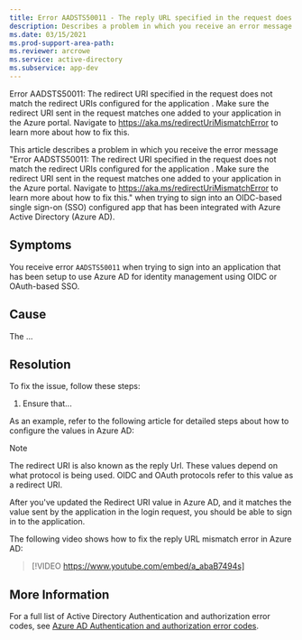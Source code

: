 ```yaml
---
title: Error AADSTS50011 - The reply URL specified in the request does not match the reply URLs configured for the application.
description: Describes a problem in which you receive an error message when signing in to OIDC-based single sign-on configured app that has been configured to use Azure Active Directory as an Identity Provider (IdP). The error you receive is AADSTS50011: The redirect URI <redirect URI sent> specified in the request does not match the redirect URIs configured for the application <GUID>.  Make sure the redirect URI sent in the request matches one added to your application in the Azure portal. Navigate to https://aka.ms/redirectUriMismatchError to learn more about how to fix this.
ms.date: 03/15/2021
ms.prod-support-area-path: 
ms.reviewer: arcrowe
ms.service: active-directory
ms.subservice: app-dev
---
```

Error AADSTS50011: The redirect URI <redirect URI sent> specified in the request does not match the redirect URIs configured for the application <GUID>.  Make sure the redirect URI sent in the request matches one added to your application in the Azure portal. Navigate to https://aka.ms/redirectUriMismatchError to learn more about how to fix this.

This article describes a problem in which you receive the error message "Error AADSTS50011: The redirect URI <redirect URI sent> specified in the request does not match the redirect URIs configured for the application <GUID>.  Make sure the redirect URI sent in the request matches one added to your application in the Azure portal. Navigate to https://aka.ms/redirectUriMismatchError to learn more about how to fix this." when trying to sign into an OIDC-based single sign-on (SSO) configured app that has been integrated with Azure Active Directory (Azure AD).

## Symptoms

You receive error `AADSTS50011` when trying to sign into an application that has been setup to use Azure AD for identity management using OIDC or OAuth-based SSO.

## Cause

The ...

## Resolution

To fix the issue, follow these steps:

1. Ensure that...

As an example, refer to the following article for detailed steps about how to configure the values in Azure AD:

>[!Note]
>The redirect URI is also known as the reply Url. These values depend on what protocol is being used. OIDC and OAuth protocols refer to this value as a redirect URI.

After you've updated the Redirect URI value in Azure AD, and it matches the value sent by the application in the login request, you should be able to sign in to the application.

The following video shows how to fix the reply URL mismatch error in Azure AD:

> [!VIDEO https://www.youtube.com/embed/a_abaB7494s]

## More Information

For a full list of Active Directory Authentication and authorization error codes, see [Azure AD Authentication and authorization error codes](/azure/active-directory/develop/reference-aadsts-error-codes).
